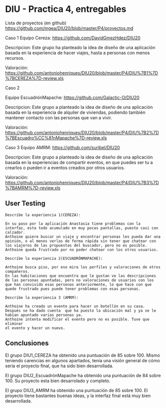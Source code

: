 # DIU - Practica 4, entregables

Lista de proyectos (en github) https://github.com/mgea/DIU20/blob/master/P4/proyectos.md


Caso 1
Equipo Cereza: https://github.com/DavidGmezHdez/DIU20

Descripcion: Este grupo ha planteado la idea de diseño de una aplicación basada en la experiencia de hacer viajes, hasta a personas con menos recursos.

Valoración: https://github.com/antoniohenriques/DIU20/blob/master/P4/DIU%7B1%7D%7BCEREZA%7D-review.xls

Caso 2

Equipo EscuadrónMapache: https://github.com/Galactic-O/DIU20

Descripcion: Este grupo a planteado la idea de diseño de una aplicación basada en la experiencia de alquiler de viviendas, podiendo también mantener contacto con las personas que van a vivir.

Valoración: https://github.com/antoniohenriques/DIU20/blob/master/P4/DIU%7B2%7D%7BEscuadro%CC%81nMapache%7D-review.xls

Caso 3
Equipo AMRM: https://github.com/suribel/DIU20

Descripcion: Este grupo a planteado la idea de diseño de una aplicación basada en la experiencias de compartir eventos, en que puedes ser tu a crearlos o pueden ir a eventos creados por otros usuarios.

Valoración: https://github.com/antoniohenriques/DIU20/blob/master/P4/DIU%7B3%7D%7BAMRM%7D-review.xls 

## User Testing


	Describe la experiencia 1(CEREZA):

	En su paso por la aplicación Anastasia tiene problemas con la interfaz, esta todo acumulado en muy pocas pantallas, puesto casi con calzador.
	Anthoine quiere buscar un viaje y encontrar personas les pueda dar una opinión, o al menos verlas de forma rápida sin tener que chatear con los viajeros de las propuestas del buscador, pero no es posible.
	Anthoine queda frustrado por no poder chatear con los otros usuarios.

	Describe la experiencia 2(ESCUADRÓNMAPACHE):

	Anthoine busca piso, por eso mira los perfiles y valoraciones de otros compañeros.
	En las habitaciones que encuentra que le gustan ve las descripciones de las personas apuntadas, pero no valoraciones de usuarios con los que han convivido esas personas anteriormente, lo que hace con que quede frustrado pues puede tener problemas con esas personas.

	Describe la experiencia 3 (AMRM):

	Anthoine ha creado un evento para hacer un botellón en su casa. 
	Después se ha dado cuenta  que ha puesto la ubicación mal y ya se le habían apuntado varias personas ya. 
	Anthoine intenta modificar el evento pero no es posible. Tuve que eliminar 
	el evento y hacer un nuevo.


## Conclusiones

El grupo DIU1_CEREZA ha obtenido una puntuación de 85 sobre 100. Mismo teniendo carencias en algunos apartados, tenia una visión general de cómo sería el proyecto final, que ha sido bien desarrollada.

El grupo DIU2_EscuadrónMapache ha obtenido una puntuación de 84 sobre 100. Su proyecto esta bien desarrolado y completo.

El grupo DIU3_AMRM ha obtenido una puntuación de 85 sobre 100. El proyecto tiene bastantes buenas ideas, y la interfaz final está muy bien desarrollada.